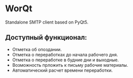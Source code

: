 # WorQt
Standalone SMTP client based on PyQt5.
## Доступный функционал:
* Отметка об опоздании.
* Отметка о переработках до начала рабочего дня.
* Отметка о переработке в будние дни и выходные.
* Возможность прложить к письму рабочие материалы.
* Автоматический расчет времени переработки.
